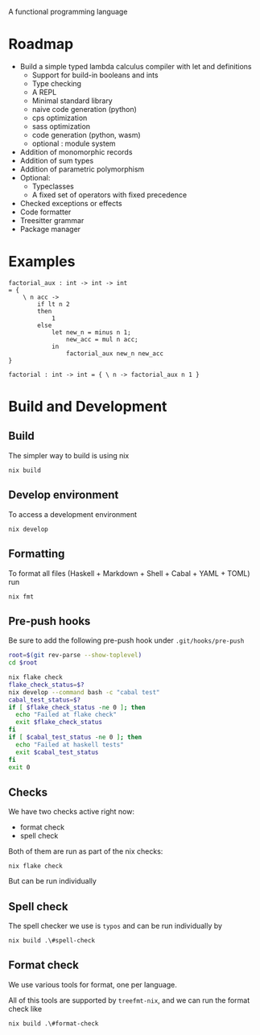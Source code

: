 A functional programming language

# Roadmap

- Build a simple typed lambda calculus compiler with let and definitions
    + Support for build-in booleans and ints
    + Type checking
    + A REPL
    + Minimal standard library
    + naive code generation (python)
    + cps optimization
    + sass optimization
    + code generation (python, wasm)
    + optional : module system
- Addition of monomorphic records
- Addition of sum types
- Addition of parametric polymorphism
- Optional:
    + Typeclasses
    + A fixed set of operators with fixed precedence
- Checked exceptions or effects
- Code formatter
- Treesitter grammar
- Package manager

# Examples

```
factorial_aux : int -> int -> int
= {
    \ n acc -> 
        if lt n 2
        then 
            1
        else
            let new_n = minus n 1;
                new_acc = mul n acc;
            in
                factorial_aux new_n new_acc
}

factorial : int -> int = { \ n -> factorial_aux n 1 } 
```

# Build and Development

## Build

The simpler way to build is using nix

```
nix build
```

## Develop environment

To access a development environment

```
nix develop
```

## Formatting

To format all files (Haskell + Markdown + Shell + Cabal + YAML + TOML) run

```
nix fmt
```

## Pre-push hooks

Be sure to add the following pre-push hook under `.git/hooks/pre-push`

```bash
root=$(git rev-parse --show-toplevel)
cd $root

nix flake check
flake_check_status=$?
nix develop --command bash -c "cabal test"
cabal_test_status=$?
if [ $flake_check_status -ne 0 ]; then
  echo "Failed at flake check"
  exit $flake_check_status
fi
if [ $cabal_test_status -ne 0 ]; then
  echo "Failed at haskell tests"
  exit $cabal_test_status
fi
exit 0
```

## Checks

We have two checks active right now:

- format check
- spell check

Both of them are run as part of the nix checks:

```
nix flake check
```

But can be run individually

## Spell check

The spell checker we use is `typos` and can be run individually by

```
nix build .\#spell-check
```

## Format check

We use various tools for format, one per language.

All of this tools are supported by `treefmt-nix`, and we can run the format
check like

```
nix build .\#format-check
